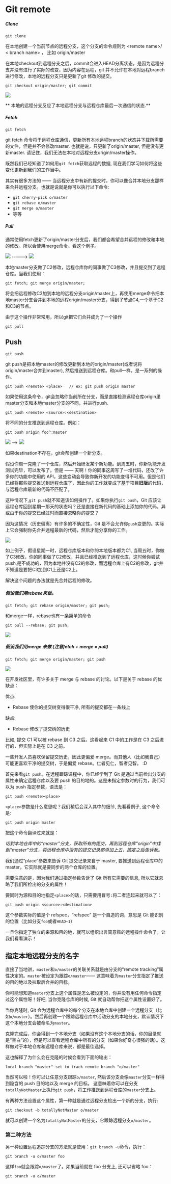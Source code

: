 # Git remote

##### Clone

```
git clone
```

在本地创建一个当前节点的远程分支，这个分支的命令规则为 &lt;remote name&gt;/ &lt; branch name&gt; ， 比如 origin/master

在本地checkout到远程分支之后，commit会进入HEAD分离状态，是因为远程分支并没有进行了实际的改变，因为内容在远程，git 并不允许在本地对远程branch进行修改，本地的远程分支只是更新了git 修改的提交。

```
git checkout origin/master; git commit
```

![](/assets/img_remote.png)

** 本地的远程分支反应了本地远程分支与远程仓库最后一次通信的状态.**

##### Fetch

```
git fetch
```

git fetch 命令将于远程仓库通信，更新所有本地远程branch的状态并下载所需要的文件，但是并不会修改master. 也就是说，只更新了origin/master, 但是没有更新master. 请记住，我们无法在本地对远程分支origin/master操作。

既然我们已经知道了如何用`git fetch`获取远程的数据, 现在我们学习如何将这些变化更新到我们的工作当中。

其实有很多方法的 —— 当远程分支中有新的提交时，你可以像合并本地分支那样来合并远程分支。也就是说就是你可以执行以下命令:

* `git cherry-pick o/master`
* `git rebase o/master`
* `git merge o/master`
* 等等

##### Pull

通常使用fetch更新了origin/master分支后，我们都会希望合并远程的修改和本地的修改。所以会使用merge命令。看这个例子。

![](/assets/img_remote2.png)   -----&gt;  ![](/assets/img_remote3.png)

本地master分支做了C2修改，远程仓库你的同事做了C3修改，并且提交到了远程仓库。当我们使用：

```
git fetch; git merge origin/master;
```

将会把远程修改C3加到本地的远程分支origin/master上，再使用merge命令把本地master分支合并到本地的远程origin/master分支，得到了节点C4,一个基于C2和C3的节点。

由于这个操作非常常用，所以git把它们合并成为了一个操作

```
git pull
```

##### 

##### 

## Push

```
git push
```

git push是把本地master的修改更新到本地的origin/master\(或者说将origin/master合并到master\), 然后推送到远程仓库。和pull一样，是一系列的操作。

```
git push <remote> <place>   // ex: git push origin master
```

如果使用这条命令，git会忽略你当前所在分支，而是直接检测远程仓库origin里master分支和本地master分支的不同，并进行push.

```
git push <remote> <source>:<destination>
```

将不同的分支推送到远程仓库。例如：

```
git push origin foo^:master
```

![](/assets/img_push.png)  --&gt; ![](/assets/img_push2.png)

 如果destination不存在，git会帮创建一个新分支。



假设你周一克隆了一个仓库，然后开始研发某个新功能。到周五时，你新功能开发测试完毕，可以发布了。但是 —— 天啊！你的同事这周写了一堆代码，还改了许多你的功能中使用的 API，这些变动会导致你新开发的功能变得不可用。但是他们已经将那些提交推送到远程仓库了，因此你的工作就变成了基于项目**旧版**的代码，与远程仓库最新的代码不匹配了。

这种情况下,`git push`就不知道该如何操作了。如果你执行`git push`，Git 应该让远程仓库回到星期一那天的状态吗？还是直接在新代码的基础上添加你的代码，异或由于你的提交已经过时而直接忽略你的提交？

因为这情况（历史偏离）有许多的不确定性，Git 是不会允许你`push`变更的。实际上它会强制你先合并远程最新的代码，然后才能分享你的工作。

![](/assets/img_remote4.png)

如上例子，假设星期一时，远程仓库版本和你的本地版本都为C1, 当周五时，你做了C3修改，你的同事做了C2修改，并且已经推送到了远程仓库，这时候你尝试push,是不成功的，因为本地并没有C2的修改，而远程仓库上有C2的修改，git并不知道是要把C3加到C1上还是C2上。

解决这个问题的办法就是先合并远程的修改。

##### 假设我们用rebase来做。

```
git fetch; git rebase origin/master; git push;
```

和merge一样，rebase也有一条简单的命令

```
git pull --rebase; git push;
```

![](/assets/img_remote5.png)

##### 假设我们用merge 来做 \(注意fetch + merge = pull\)

```
git fetch; git merge origin/master; git push
```

![](/assets/img_remoate6.png)

在开发社区里，有许多关于 merge 与 rebase 的讨论。以下是关于 rebase 的优缺点：

优点:

* Rebase 使你的提交树变得很干净, 所有的提交都在一条线上

缺点:

* Rebase 修改了提交树的历史

比如, 提交 C1 可以被 rebase 到 C3 之后。这看起来 C1 中的工作是在 C3 之后进行的，但实际上是在 C3 之前。

一些开发人员喜欢保留提交历史，因此更偏爱 merge。而其他人（比如我自己）可能更喜欢干净的提交树，于是偏爱 rebase。仁者见仁，智者见智。 :D

首先来看`git push`。在远程跟踪课程中，你已经学到了 Git 是通过当前检出分支的属性来确定远程仓库以及要 push 的目的地的。这是未指定参数时的行为，我们可以为 push 指定参数，语法是：

`git push <remote><place>`

`<place>`参数是什么意思呢？我们稍后会深入其中的细节, 先看看例子, 这个命令是:

`git push origin master`

把这个命令翻译过来就是：

_切到本地仓库中的“master”分支，获取所有的提交，再到远程仓库“origin”中找到“master”分支，将远程仓库中没有的提交记录都添加上去，搞定之后告诉我。_

我们通过“place”参数来告诉 Git 提交记录来自于 master, 要推送到远程仓库中的 master。它实际就是要同步的两个仓库的位置。

需要注意的是，因为我们通过指定参数告诉了 Git 所有它需要的信息, 所以它就忽略了我们所检出的分支的属性！

要同时为源和目的地指定`<place>`的话，只需要用冒号`:`将二者连起来就可以了：

`git push origin <source>:<destination>`

这个参数实际的值是个 refspec，“refspec” 是一个自造的词，意思是 Git 能识别的位置（比如分支`foo`或者`HEAD~1`）

一旦你指定了独立的来源和目的地，就可以组织出言简意赅的远程操作命令了，让我们看看演示！

## 指定本地远程分支的名字

直接了当地讲，`master`和`o/master`的关联关系就是由分支的“remote tracking”属性决定的。`master`被设定为跟踪`o/master`—— 这意味着为`master`分支指定了推送的目的地以及拉取后合并的目标。

你可能想知道`master`分支上这个属性是怎么被设定的，你并没有用任何命令指定过这个属性呀！好吧, 当你克隆仓库的时候, Git 就自动帮你把这个属性设置好了。

当你克隆时, Git 会为远程仓库中的每个分支在本地仓库中创建一个远程分支（比如`o/master`）。然后再创建一个跟踪远程仓库中活动分支的本地分支，默认情况下这个本地分支会被命名为`master`。

克隆完成后，你会得到一个本地分支（如果没有这个本地分支的话，你的目录就是“空白”的），但是可以查看远程仓库中所有的分支（如果你好奇心很强的话）。这样做对于本地仓库和远程仓库来说，都是最佳选择。

这也解释了为什么会在克隆的时候会看到下面的输出：

```
local branch "master" set to track remote branch "o/master"
```

当然可以啦！你可以让任意分支跟踪`o/master`, 然后该分支会像`master`分支一样得到隐含的 push 目的地以及 merge 的目标。 这意味着你可以在分支`totallyNotMaster`上执行`git push`，将工作推送到远程仓库的`master`分支上。

有两种方法设置这个属性，第一种就是通过远程分支检出一个新的分支，执行:

`git checkout -b totallyNotMaster o/master`

就可以创建一个名为`totallyNotMaster`的分支，它跟踪远程分支`o/master`。

### 第二种方法

另一种设置远程追踪分支的方法就是使用：`git branch -u`命令，执行：

`git branch -u o/master foo`

这样`foo`就会跟踪`o/master`了。如果当前就在 foo 分支上, 还可以省略 foo：

`git branch -u o/master`

